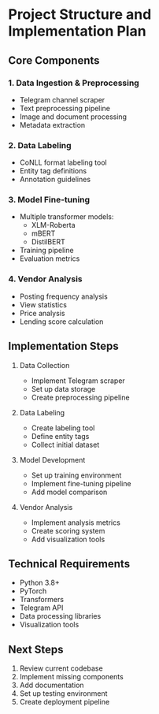 # Project Structure and Implementation Plan

## Core Components

### 1. Data Ingestion & Preprocessing
- Telegram channel scraper
- Text preprocessing pipeline
- Image and document processing
- Metadata extraction

### 2. Data Labeling
- CoNLL format labeling tool
- Entity tag definitions
- Annotation guidelines

### 3. Model Fine-tuning
- Multiple transformer models:
  - XLM-Roberta
  - mBERT
  - DistilBERT
- Training pipeline
- Evaluation metrics

### 4. Vendor Analysis
- Posting frequency analysis
- View statistics
- Price analysis
- Lending score calculation

## Implementation Steps

1. Data Collection
   - Implement Telegram scraper
   - Set up data storage
   - Create preprocessing pipeline

2. Data Labeling
   - Create labeling tool
   - Define entity tags
   - Collect initial dataset

3. Model Development
   - Set up training environment
   - Implement fine-tuning pipeline
   - Add model comparison

4. Vendor Analysis
   - Implement analysis metrics
   - Create scoring system
   - Add visualization tools

## Technical Requirements

- Python 3.8+
- PyTorch
- Transformers
- Telegram API
- Data processing libraries
- Visualization tools

## Next Steps

1. Review current codebase
2. Implement missing components
3. Add documentation
4. Set up testing environment
5. Create deployment pipeline
